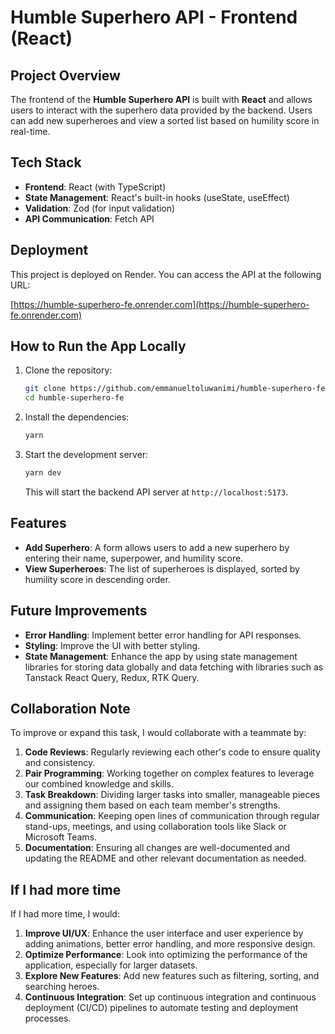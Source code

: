 # Humble Superhero API - Frontend (React)

## Project Overview
The frontend of the **Humble Superhero API** is built with **React** and allows users to interact with the superhero data provided by the backend. Users can add new superheroes and view a sorted list based on humility score in real-time.

## Tech Stack
- **Frontend**: React (with TypeScript)
- **State Management**: React's built-in hooks (useState, useEffect)
- **Validation**: Zod (for input validation)
- **API Communication**: Fetch API

## Deployment
This project is deployed on Render. You can access the API at the following URL:

[https://humble-superhero-fe.onrender.com](https://humble-superhero-fe.onrender.com)

## How to Run the App Locally

1. Clone the repository:
   ```bash
   git clone https://github.com/emmanueltoluwanimi/humble-superhero-fe.git
   cd humble-superhero-fe
   ```

2. Install the dependencies:
   ```bash
   yarn
   ```

3. Start the development server:
   ```bash
   yarn dev
   ```
   This will start the backend API server at `http://localhost:5173`.

## Features
- **Add Superhero**: A form allows users to add a new superhero by entering their name, superpower, and humility score.
- **View Superheroes**: The list of superheroes is displayed, sorted by humility score in descending order.
  
## Future Improvements
- **Error Handling**: Implement better error handling for API responses.
- **Styling**: Improve the UI with better styling.
- **State Management**: Enhance the app by using state management libraries for storing data globally and data fetching with libraries such as Tanstack React Query, Redux, RTK Query.

## Collaboration Note

To improve or expand this task, I would collaborate with a teammate by:
1. **Code Reviews**: Regularly reviewing each other's code to ensure quality and consistency.
2. **Pair Programming**: Working together on complex features to leverage our combined knowledge and skills.
3. **Task Breakdown**: Dividing larger tasks into smaller, manageable pieces and assigning them based on each team member's strengths.
4. **Communication**: Keeping open lines of communication through regular stand-ups, meetings, and using collaboration tools like Slack or Microsoft Teams.
5. **Documentation**: Ensuring all changes are well-documented and updating the README and other relevant documentation as needed.

## If I had more time

If I had more time, I would:
1. **Improve UI/UX**: Enhance the user interface and user experience by adding animations, better error handling, and more responsive design.
3. **Optimize Performance**: Look into optimizing the performance of the application, especially for larger datasets.
4. **Explore New Features**: Add new features such as filtering, sorting, and searching heroes.
7. **Continuous Integration**: Set up continuous integration and continuous deployment (CI/CD) pipelines to automate testing and deployment processes.
